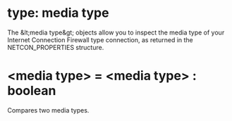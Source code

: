 # type: media type

The &amp;lt;media type&amp;gt; objects allow you to inspect the media type of your Internet Connection Firewall type connection, as returned in the NETCON_PROPERTIES structure.

# &lt;media type&gt; = &lt;media type&gt; : boolean

Compares two media types.

